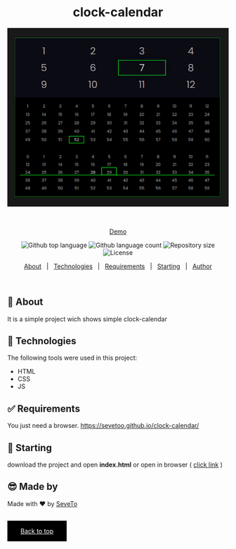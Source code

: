 <div align="center" id="top"> 
  
<h1 align="center">clock-calendar</h1>
  <a target="_blank" href="https://sevetoo.github.io/clock-calendar/">
  <img src="./preview.png" alt="clock-calendar" />
  </a>

&#xa0;

<a target="_blank" href="https://sevetoo.github.io/clock-calendar/">Demo</a>

</div>

<p align="center">
  <img alt="Github top language" src="https://img.shields.io/github/languages/top/SeveToo/clock-calendar?color=56BEB8">

  <img alt="Github language count" src="https://img.shields.io/github/languages/count/SeveToo/clock-calendar?color=56BEB8">

  <img alt="Repository size" src="https://img.shields.io/github/repo-size/SeveToo/clock-calendar?color=56BEB8">

  <img alt="License" src="https://img.shields.io/github/license/SeveToo/clock-calendar?color=56BEB8">
</p>

<p align="center">
  <a href="#dart-about">About</a> &#xa0; | &#xa0; 
  <!-- <a href="#sparkles-features">Features</a> &#xa0; | &#xa0; -->
  <a href="#rocket-technologies">Technologies</a> &#xa0; | &#xa0;
  <a href="#white_check_mark-requirements">Requirements</a> &#xa0; | &#xa0;
  <a href="#checkered_flag-starting">Starting</a> &#xa0; | &#xa0;
  <a href="https://github.com/SeveToo" target="_blank">Author</a>
</p>

<br>

## :dart: About

<!-- Make some description to me -->

It is a simple project wich shows simple clock-calendar

<!-- ## :sparkles: Features
:heavy_check_mark: You can set interval between rounds \
:heavy_check_mark: You see how many correct and wrong answers you get\ -->

## :rocket: Technologies

The following tools were used in this project:

- HTML
- CSS
- JS

## :white_check_mark: Requirements

You just need a browser.
https://sevetoo.github.io/clock-calendar/

## :checkered_flag: Starting

download the project and open **index.html**
or open in browser ( <a href="https://sevetoo.github.io/clock-calendar/" >click link</a> )

## 😎 Made by

Made with ❤ by <a href="https://github.com/SeveToo" target="_blank">SeveTo</a>

&#xa0;

<a href="#top" style="color: #fff; background: black; padding: 15px 30px">Back to top</a>
